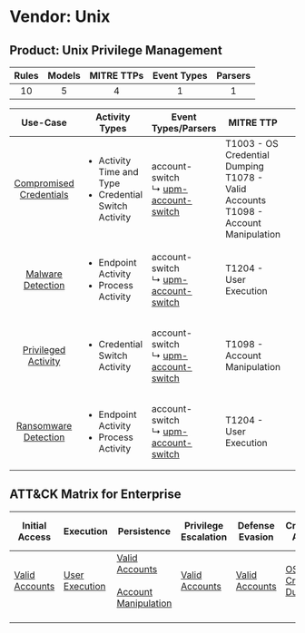 Vendor: Unix
============
Product: Unix Privilege Management
----------------------------------
| Rules | Models | MITRE TTPs | Event Types | Parsers |
|:-----:|:------:|:----------:|:-----------:|:-------:|
|  10   |   5    |     4      |      1      |    1    |

|                                  Use-Case                                  | Activity Types                                                               | Event Types/Parsers                                                                         | MITRE TTP                                                                                   | Content                                                                                                                           |
|:--------------------------------------------------------------------------:| ---------------------------------------------------------------------------- | ------------------------------------------------------------------------------------------- | ------------------------------------------------------------------------------------------- | --------------------------------------------------------------------------------------------------------------------------------- |
| [Compromised Credentials](../../../UseCases/uc_compromised_credentials.md) | <ul><li>Activity Time  and Type</li><li>Credential Switch Activity</li></ul> |  account-switch<br> ↳ [upm-account-switch](Parsers/parserContent_upm-account-switch.md)<br> | T1003 - OS Credential Dumping<br>T1078 - Valid Accounts<br>T1098 - Account Manipulation<br> | [<ul><li>6 Rules</li></ul><ul><li>4 Models</li></ul>](Rules_Models/r_m_unix_unix_privilege_management_Compromised_Credentials.md) |
|       [Malware Detection](../../../UseCases/uc_malware_detection.md)       | <ul><li>Endpoint Activity</li><li>Process Activity</li></ul>                 |  account-switch<br> ↳ [upm-account-switch](Parsers/parserContent_upm-account-switch.md)<br> | T1204 - User Execution<br>                                                                  | [<ul><li>4 Rules</li></ul><ul><li>1 Models</li></ul>](Rules_Models/r_m_unix_unix_privilege_management_Malware_Detection.md)       |
|     [Privileged Activity](../../../UseCases/uc_privileged_activity.md)     | <ul><li>Credential Switch Activity</li></ul>                                 |  account-switch<br> ↳ [upm-account-switch](Parsers/parserContent_upm-account-switch.md)<br> | T1098 - Account Manipulation<br>                                                            | [<ul><li>2 Rules</li></ul><ul><li>1 Models</li></ul>](Rules_Models/r_m_unix_unix_privilege_management_Privileged_Activity.md)     |
|    [Ransomware Detection](../../../UseCases/uc_ransomware_detection.md)    | <ul><li>Endpoint Activity</li><li>Process Activity</li></ul>                 |  account-switch<br> ↳ [upm-account-switch](Parsers/parserContent_upm-account-switch.md)<br> | T1204 - User Execution<br>                                                                  | [<ul><li>4 Rules</li></ul><ul><li>1 Models</li></ul>](Rules_Models/r_m_unix_unix_privilege_management_Ransomware_Detection.md)    |

ATT&CK Matrix for Enterprise
----------------------------
| Initial Access                                                      | Execution                                                           | Persistence                                                                                                                                  | Privilege Escalation                                                | Defense Evasion                                                     | Credential Access                                                          | Discovery | Lateral Movement | Collection | Command and Control | Exfiltration | Impact |
| ------------------------------------------------------------------- | ------------------------------------------------------------------- | -------------------------------------------------------------------------------------------------------------------------------------------- | ------------------------------------------------------------------- | ------------------------------------------------------------------- | -------------------------------------------------------------------------- | --------- | ---------------- | ---------- | ------------------- | ------------ | ------ |
| [Valid Accounts](https://attack.mitre.org/techniques/T1078)<br><br> | [User Execution](https://attack.mitre.org/techniques/T1204)<br><br> | [Valid Accounts](https://attack.mitre.org/techniques/T1078)<br><br>[Account Manipulation](https://attack.mitre.org/techniques/T1098)<br><br> | [Valid Accounts](https://attack.mitre.org/techniques/T1078)<br><br> | [Valid Accounts](https://attack.mitre.org/techniques/T1078)<br><br> | [OS Credential Dumping](https://attack.mitre.org/techniques/T1003)<br><br> |           |                  |            |                     |              |        |